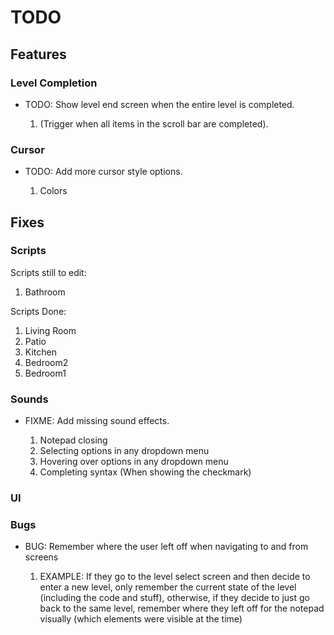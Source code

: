 # TODO

## Features

### Level Completion

- TODO: Show level end screen when the entire level is completed.

  1. (Trigger when all items in the scroll bar are completed).

### Cursor

- TODO: Add more cursor style options.

  1. Colors

## Fixes

### Scripts
Scripts still to edit:
1. Bathroom

Scripts Done:
1. Living Room 
2. Patio
3. Kitchen 
4. Bedroom2
5. Bedroom1


### Sounds

- FIXME: Add missing sound effects.

  1. Notepad closing
  2. Selecting options in any dropdown menu
  3. Hovering over options in any dropdown menu
  4. Completing syntax (When showing the checkmark)

### UI

### Bugs

- BUG: Remember where the user left off when navigating to and from screens

  1. EXAMPLE: If they go to the level select screen and then decide to enter a new level, only remember the current state of the level (including the code and stuff), otherwise, if they decide to just go back to the same level, remember where they left off for the notepad visually (which elements were visible at the time)
